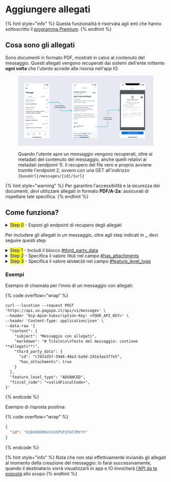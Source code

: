 # Aggiungere allegati

{% hint style="info" %}
Questa funzionalità è riservata agli enti che hanno sottoscritto il [programma Premium](../../abilitazioni/funzionalita-premium.md).
{% endhint %}

## Cosa sono gli allegati

Sono documenti in formato PDF, mostrati in calce al contenuto del messaggio. Questi allegati vengono recuperati dai sistemi dell'ente mittente **ogni volta** che l'utente accede alla risorsa nell'app IO.

<figure><img src="../../.gitbook/assets/Allegati.png" alt="Esempio di come un utente può visualizzare un messaggio che contiene un allegato."><figcaption><p>Quando l'utente apre un messaggio vengono recuperati, oltre ai metadati del contenuto del messaggio, anche quelli relativi ai metadati (endpoint 1). Il recupero del file vero e proprio avviene tramite l'endpoint 2, ovvero con una GET all'indirizzo <code>{baseUrl}/messages/{id}/{url}</code></p></figcaption></figure>

{% hint style="warning" %}
Per garantire l'accessibilità e la sicurezza dei documenti, _devi_ utilizzare allegati in formato **PDF/A-2a:** assicurati di rispettare tale specifica.
{% endhint %}

## Come funziona?

<details>

<summary><mark style="color:blue;">Step 0</mark> - Esponi gli endpoint di recupero degli allegati</summary>

Per permettere a IO di recuperare il contenuto di un messaggio e dei suoi allegati, **devi mettere a disposizione un **_**REST web service**_ conforme alla [relativa OpenAPI](https://editor.swagger.io/?url=https://raw.githubusercontent.com/pagopa/io-backend/master/openapi/consumed/api\_remote\_content.yaml).

Per maggiori informazioni, leggi le [openapi-endpoint-di-recupero-dei-contenuti-remotizzati.md](../../api-e-specifiche/openapi-endpoint-di-recupero-dei-contenuti-remotizzati.md "mention").

</details>

Per includere gli allegati in un messaggio, oltre agli step indicati in [.](./ "mention"), devi seguire questi step:

<details>

<summary><mark style="color:blue;">Step 1</mark> - Includi il blocco <a data-mention href="../../api-e-specifiche/api-messaggi/submit-a-message-passing-the-user-fiscal_code-in-the-request-body.md#third_party_data">#third_party_data</a></summary>

Includi il blocco [#third\_party\_data](../../api-e-specifiche/api-messaggi/submit-a-message-passing-the-user-fiscal\_code-in-the-request-body.md#third\_party\_data "mention") specificando l'`id` di correlazione remota, che IO ti restituirà quando ti chiederà i metadati e, successivamente, i byte degli allegati al particolare messaggio che stai inviando.

</details>

<details>

<summary><mark style="color:blue;">Step 2</mark> - Specifica il valore <code>TRUE</code> nel campo <a data-mention href="../../api-e-specifiche/api-messaggi/submit-a-message-passing-the-user-fiscal_code-in-the-request-body.md#has_attachments">#has_attachments</a> </summary>

Specifica il valore `TRUE` nel campo [#has\_attachments](../../api-e-specifiche/api-messaggi/submit-a-message-passing-the-user-fiscal\_code-in-the-request-body.md#has\_attachments "mention") presente nel blocco [#third\_party\_data](../../api-e-specifiche/api-messaggi/submit-a-message-passing-the-user-fiscal\_code-in-the-request-body.md#third\_party\_data "mention").

</details>

<details>

<summary><mark style="color:blue;">Step 3</mark> - Specifica il valore <code>ADVANCED</code> nel campo <a data-mention href="../../api-e-specifiche/api-messaggi/submit-a-message-passing-the-user-fiscal_code-in-the-request-body.md#feature_level_type">#feature_level_type</a> </summary>

Specifica il valore `ADVANCED` nel campo [#feature\_level\_type](../../api-e-specifiche/api-messaggi/submit-a-message-passing-the-user-fiscal\_code-in-the-request-body.md#feature\_level\_type "mention") presente nella request.

</details>

### Esempi

Esempio di chiamata per l’invio di un messaggio con allegati:

{% code overflow="wrap" %}
```shell
curl --location --request POST 'https://api.io.pagopa.it/api/v1/messages' \
--header 'Ocp-Apim-Subscription-Key: <YOUR_API_KEY>' \
--header 'Content-Type: application/json' \
--data-raw '{
  "content": {
    "subject": "Messaggio con allegati",
    "markdown": "# Titolo\n\nTesto del messaggio: contiene **allegati**!",
    "third_party_data": {
      "id": "c7832d5f-5946-48a3-ba9d-2d1e3aa3f7e5", 
      "has_attachments": true
    }
  },
  "feature_level_type": "ADVANCED",
  "fiscal_code": "<validFiscalCode>",
}'
```
{% endcode %}

Esempio di risposta positiva:

{% code overflow="wrap" %}
```json
{
  "id": "01BX9NSMKVXXS5PSP2FATZMYYY"
}
```
{% endcode %}

{% hint style="info" %}
Nota che non stai effettivamente inviando gli allegati al momento della creazione del messaggio: lo farai successivamente, quando il destinatario vorrà visualizzarli in app e IO invocherà [l'API da te esposta](../../api-e-specifiche/openapi-endpoint-di-recupero-dei-contenuti-remotizzati.md#endpoint-di-recupero-dei-byte-del-singolo-allegato) allo scopo
{% endhint %}
